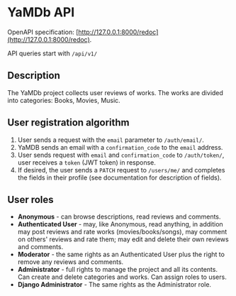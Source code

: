 # YaMDb API
OpenAPI specification: [http://127.0.0.1:8000/redoc](http://127.0.0.1:8000/redoc).

API queries start with `/api/v1/`

## Description 
The YaMDb project collects user reviews of works.
The works are divided into categories: Books, Movies, Music.

## User registration algorithm

1. User sends a request with the `email` parameter to `/auth/email/`.
2. YaMDB sends an email with a `confirmation_code` to the `email` address.
3. User sends request with `email` and `confirmation_code` to `/auth/token/`, user receives a `token` (JWT token) in response.
4. If desired, the user sends a `PATCH` request to `/users/me/` and completes the fields in their profile (see documentation for description of fields).

## User roles

* **Anonymous** - can browse descriptions, read reviews and comments.
* **Authenticated User** - may, like Anonymous, read anything, in addition may post reviews and rate works (movies/books/songs), may comment on others' reviews and rate them; may edit and delete their own reviews and comments.
* **Moderator** - the same rights as an Authenticated User plus the right to remove any reviews and comments.
* **Administrator** - full rights to manage the project and all its contents. Can create and delete categories and works. Can assign roles to users.
* **Django Administrator** - The same rights as the Administrator role.
